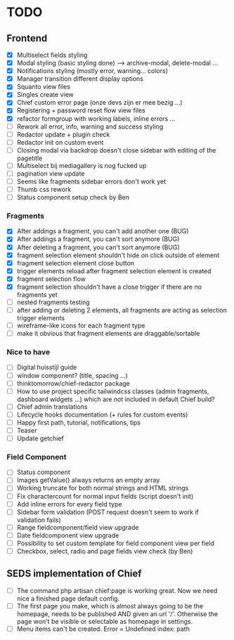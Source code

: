 # TODO

## Frontend

-   [x] Multiselect fields styling
-   [x] Modal styling (basic styling done) --> archive-modal, delete-modal ...
-   [x] Notifications styling (mostly error, warning... colors)
-   [x] Manager transition different display options
-   [x] Squanto view files
-   [x] Singles create view
-   [x] Chief custom error page (onze devs zijn er mee bezig ...)
-   [x] Registering + password reset flow view files
-   [x] refactor formgroup with working labels, inline errors ...
-   [ ] Rework all error, info, warning and success styling
-   [ ] Redactor update + plugin check
-   [ ] Redactor init on custom event
-   [ ] Closing modal via backdrop doesn't close sidebar with editing of the pagetitle
-   [ ] Multiselect bij mediagallery is nog fucked up
-   [ ] pagination view update
-   [ ] Seems like fragments sidebar errors don't work yet
-   [ ] Thumb css rework
-   [ ] Status component setup check by Ben

### Fragments

-   [x] After addings a fragment, you can't add another one (BUG)
-   [x] After addings a fragment, you can't sort anymore (BUG)
-   [x] After deleting a fragment, you can't sort anymore (BUG)
-   [x] fragment selection element shouldn't hide on click outside of element
-   [x] fragment selection element close button
-   [x] trigger elements reload after fragment selection element is created
-   [x] fragment selection flow
-   [x] fragment selection shouldn't have a close trigger if there are no fragments yet
-   [ ] nested fragments testing
-   [ ] after adding or deleting 2 elements, all fragments are acting as selection trigger elements
-   [ ] wireframe-like icons for each fragment type
-   [ ] make it obvious that fragment elements are draggable/sortable

### Nice to have

-   [ ] Digital huisstijl guide
-   [ ] window component? (title, spacing ...)
-   [ ] thinktomorrow/chief-redactor package
-   [ ] How to use project specific tailwindcss classes (admin fragments, dashboard widgets ...) which are not included in default Chief build?
-   [ ] Chief admin translations
-   [ ] Lifecycle hooks documentation (+ rules for custom events)
-   [ ] Happy first path, tutorial, notifications, tips
-   [ ] Teaser
-   [ ] Update getchief

### Field Component

-   [ ] Status component
-   [ ] Images getValue() always returns an empty array
-   [ ] Working truncate for both normal strings and HTML strings
-   [ ] Fix charactercount for normal input fields (script doesn't init)
-   [ ] Add inline errors for every field type
-   [ ] Sidebar form validation (POST request doesn't seem to work if validation fails)
-   [ ] Range fieldcomponent/field view upgrade
-   [ ] Date fieldcomponent view upgrade
-   [ ] Possibility to set custom template for field component view per field
-   [ ] Checkbox, select, radio and page fields view check (by Ben)

## SEDS implementation of Chief

-   [ ] The command php artisan chief:page is working great. Now we need nice a finished page default config.
-   [ ] The first page you make, which is almost always going to be the homepage, needs to be published AND given an url '/'.
        Otherwise the page won't be visible or selectable as homepage in settings.
-   [ ] Menu items can't be created. Error = Undefined index: path
